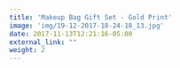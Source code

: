 ```yaml
---
title: 'Makeup Bag Gift Set - Gold Print'
image: 'img/19-12-2017-18-24-18_13.jpg'
date: 2017-11-13T12:21:16-05:00
external_link: ""
weight: 2
---
```

